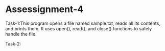 # Assessignment-4

Task-1:This program opens a file named sample.txt, reads all its contents, and prints them.
It uses open(), read(), and close() functions to safely handle the file.

Task-2:
